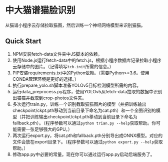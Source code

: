 # 中大猫谱猫脸识别

从猫谱小程序云存储拉取猫图，然后训练一个神经网络模型来识别猫猫。

## Quick Start

1. NPM安装fetch-data文件夹中JS脚本的依赖。
2. 使用Node.js运行fetch-data中的fetch.js，根据小程序数据库记录拉取小程序云存储中的图片。（记得填写`tcb.init`所需的信息。）
3. PIP安装requirements.txt中的Python依赖。（需要Python>=3.6。使用CONDA管理环境是更好的选择。）
4. 执行prepare_yolo.sh脚本准备YOLOv5目标检测模型所需的内容。
5. 运行data_preprocess.py程序，使用YOLOv5从fetch-data拉取的数据中识别出猫猫并截取到crop-photos文件夹。
6. 多次运行train.py，训练一个识别截取猫猫图片的模型（并把训练输出checkpoint/ckpt.pth移动到当前目录下命名为cat.pth）和一个全图识别的模型（并把训练输出checkpoint/ckpt.pth移动到当前目录下命名为fallback.pth）。（程序参数可以通过`python trian.py --help`获取帮助。你可能需要一张足够强大的GPU。）
7. 两次运行export.py，将cat.pth和fallback.pth分别导出成ONNX模型。对应的文件会放在export目录下。（程序参数可以通过`python export.py --help`获取帮助。）
8. 修改app.py中必要的常量。现在你可以通过运行app.py启动后端服务了。
